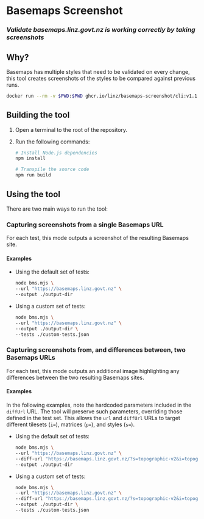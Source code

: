 # Basemaps Screenshot

### _Validate basemaps.linz.govt.nz is working correctly by taking screenshots_

## Why?

Basemaps has multiple styles that need to be validated on every change, this tool creates screenshots of the styles to be compared against previous runs.

```bash
docker run --rm -v $PWD:$PWD ghcr.io/linz/basemaps-screenshot/cli:v1.1.0 --url http://localhost:5000 --output $PWD/.artifacts/visual-snapshots
```

## Building the tool

1. Open a terminal to the root of the repository.

2. Run the following commands:

   ```bash
   # Install Node.js dependencies
   npm install

   # Transpile the source code
   npm run build
   ```

## Using the tool

There are two main ways to run the tool:

### Capturing screenshots from a single Basemaps URL

For each test, this mode outputs a screenshot of the resulting Basemaps site.

#### Examples

- Using the default set of tests:

  ```bash
  node bms.mjs \
  --url "https://basemaps.linz.govt.nz" \
  --output ./output-dir
  ```

- Using a custom set of tests:

  ```bash
  node bms.mjs \
  --url "https://basemaps.linz.govt.nz" \
  --output ./output-dir \
  --tests ./custom-tests.json
  ```

### Capturing screenshots from, and differences between, two Basemaps URLs

For each test, this mode outputs an additional image highlighting any differences between the two resulting Basemaps sites.

#### Examples

In the following examples, note the hardcoded parameters included in the `diffUrl` URL. The tool will preserve such parameters, overriding those defined in the test set. This allows the `url` and `diffUrl` URLs to target different tilesets (`i=`), matrices (`p=`), and styles (`s=`).

- Using the default set of tests:

  ```bash
  node bms.mjs \
  --url "https://basemaps.linz.govt.nz" \
  --diff-url "https://basemaps.linz.govt.nz/?s=topographic-v2&i=topographic&config=s3://linz-basemaps-staging/config/config-3yPz7p2RBWJBBrx25mZcF55RH8xqxUyFc71D8v4baEYk.json.gz" \
  --output ./output-dir
  ```

- Using a custom set of tests:

  ```bash
  node bms.mjs \
  --url "https://basemaps.linz.govt.nz" \
  --diff-url "https://basemaps.linz.govt.nz/?s=topographic-v2&i=topographic&config=s3://linz-basemaps-staging/config/config-3yPz7p2RBWJBBrx25mZcF55RH8xqxUyFc71D8v4baEYk.json.gz" \
  --output ./output-dir \
  --tests ./custom-tests.json
  ```
